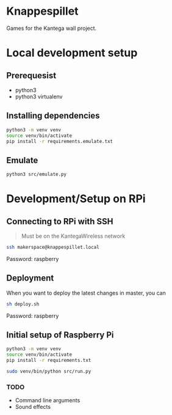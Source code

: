 # Knappespillet

Games for the Kantega wall project.

# Local development setup

## Prerequesist
- python3 
- python3 virtualenv

## Installing dependencies

```sh
python3 -m venv venv
source venv/bin/activate
pip install -r requirements.emulate.txt
```

## Emulate

```sh
python3 src/emulate.py
```

# Development/Setup on RPi


## Connecting to RPi with SSH

> Must be on the KantegaWireless network

```sh
ssh makerspace@knappespillet.local  
```
Password: raspberry


## Deployment
When you want to deploy the latest changes in master, you can

```sh
sh deploy.sh
```
Password: raspberry

## Initial setup of Raspberry Pi

```sh
python3 -m venv venv
source venv/bin/activate
pip install -r requirements.txt
```

```sh
sudo venv/bin/python src/run.py
```



### TODO

- Command line arguments
- Sound effects
